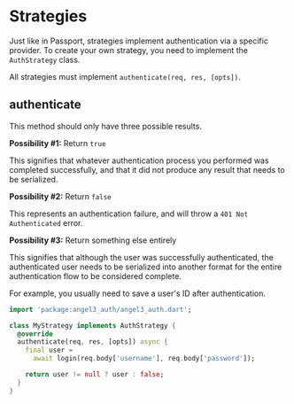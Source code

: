 # Strategies

Just like in Passport, strategies implement authentication via a specific provider. To create your own strategy, you need to implement the `AuthStrategy` class.

All strategies must implement `authenticate(req, res, [opts])`.

## authenticate

This method should only have three possible results.

**Possibility #1:** Return `true`

This signifies that whatever authentication process you performed was completed successfully, and that it did not produce any result that needs to be serialized.

**Possibility #2:** Return `false`

This represents an authentication failure, and will throw a `401 Not Authenticated` error.

**Possibility #3:** Return something else entirely

This signifies that although the user was successfully authenticated, the authenticated user needs to be serialized into another format for the entire authentication flow to be considered complete.

For example, you usually need to save a user's ID after authentication.

```dart
import 'package:angel3_auth/angel3_auth.dart';

class MyStrategy implements AuthStrategy {
  @override
  authenticate(req, res, [opts]) async {
    final user =
      await login(req.body['username'], req.body['password']);

    return user != null ? user : false;
  }
}
```
